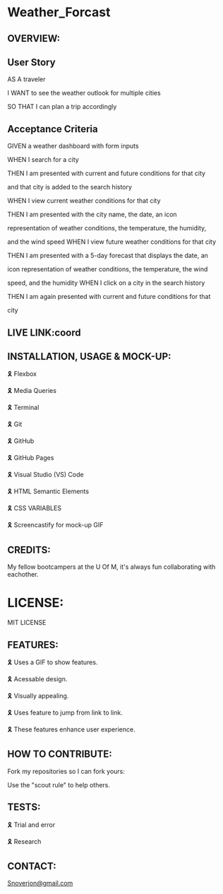# Weather_Forcast

## OVERVIEW:

 

## User Story
AS A traveler

I WANT to see the weather outlook for multiple cities

SO THAT I can plan a trip accordingly

## Acceptance Criteria
GIVEN a weather dashboard with form inputs

WHEN I search for a city

THEN I am presented with current and future conditions for that city 

and that city is added to the search history

WHEN I view current weather conditions for that city

THEN I am presented with the city name, the date, an icon 

representation of weather conditions, the temperature, the humidity, 

and the wind speed WHEN I view future weather conditions for that city

THEN I am presented with a 5-day forecast that displays the date, an 

icon representation of weather conditions, the temperature, the wind 

speed, and the humidity WHEN I click on a city in the search history

THEN I am again presented with current and future conditions for that 

city


## LIVE LINK:coord 



## INSTALLATION, USAGE & MOCK-UP:

🎗 Flexbox

🎗 Media Queries

🎗 Terminal

🎗 Git

🎗 GitHub

🎗 GitHub Pages

🎗 Visual Studio (VS) Code 

🎗 HTML Semantic Elements

🎗 CSS VARIABLES

🎗 Screencastify for mock-up GIF
 


## CREDITS:

My fellow bootcampers at the U Of M, it's always fun collaborating with eachother.




# LICENSE:

MIT LICENSE

## FEATURES:

🎗 Uses a GIF to show features.

🎗 Acessable design.

🎗 Visually appealing.

🎗 Uses feature to jump from link to link.

🎗 These features enhance user experience.

## HOW TO CONTRIBUTE:

Fork my repositories so I can fork yours:


Use the "scout rule" to help others.

## TESTS:

🎗 Trial and error

🎗 Research

## CONTACT:

Snoverjon@gmail.com